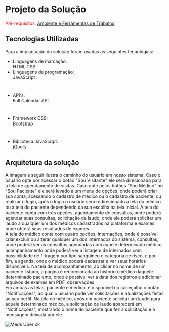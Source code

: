 # Projeto da Solução

<span style="color:red">Pré-requisitos: <a href="4-Gestão-Configuração.md"> Ambiente e Ferramentas de Trabalho</a></span>

## Tecnologias Utilizadas

Para a implantação da solução foram usadas as seguintes tecnologias:

- Linguagens de marcação: </br>
HTML,CSS 
- Linguagens de programação: </br>
JavaScript
#
- API's: </br>
Full Calendar API
#
- Framework CSS: </br>
Bootstrap 
#
- Biblioteca JavaScript: </br>
jQuery




## Arquitetura da solução


A imagem a seguir ilustra o caminho do usuário em nosso sistema. Caso o osuário opte por acessar o botão "Sou Visitante" ele será direcionado para a tela de agendamento de visitas. Caso opte pelos botões "Sou Médico" ou "Sou Paciente" ele será levado a um menu de opções, onde poderá criar sua conta, acessando o cadastro de médico ou o cadastro de paciente, ou realizar o login, após o login o usuário será redirecionado a tela do médico ou a tela do paciente dependendo da sua escolha na tela inicial. 
A tela do paciente conta com três opções, agendamento de consultas, onde poderá agendar suas consultas, solicitação de laudo, onde ele poderá solicitar um laudo a qualquer um dos médicos cadastrados na plataforma e exames, onde obterá seus resultados de exames. </br>
A tela do médico conta com quatro opcões, internações, onde é possível criar,excluir ou alterar qualquer um dos internados do sistema, consultas, onde poderá ver as consultas agendadas com aquele determinado médico, acompanhamento onde poderá ver a listagem de internados com possibilidade de filtragem por tipo sanguíneo e categoria de risco, e por fim, a agenda, onde o médico poderá cadastrar e ver seus horários disponíveis. Na tela de acompanhamento, ao clicar no nome de um paciente listado, a página é redirecionada ao histórico médico daquele determinado paciente, onde é possível ver a data dos registros e adicionar arquivos de exames em PDF, observações.</br>
Em ambas as telas, paciente e médico, é disponível no cabeçalho o botão "Notificações", ao qual o usuário pode ver solicitações e atualizações feitas ao seu perfil. Na tela do médico, após um paciente solicitar um laudo para aquele determinado médico, a solicitação de laudo aparecerá em "Notificações", mostrando o nome do paciente que fez a solicitação e a mensagem deixada por ele.</br>

![Meds USer  ok](https://user-images.githubusercontent.com/90854062/146243762-85979d30-8e5d-4a11-999d-b205a1eb6aab.jpg)
